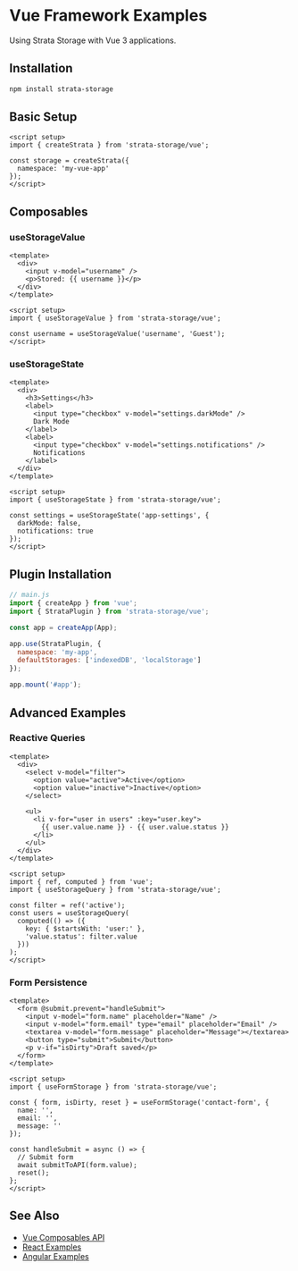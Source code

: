 # Vue Framework Examples

Using Strata Storage with Vue 3 applications.

## Installation

```bash
npm install strata-storage
```

## Basic Setup

```vue
<script setup>
import { createStrata } from 'strata-storage/vue';

const storage = createStrata({
  namespace: 'my-vue-app'
});
</script>
```

## Composables

### useStorageValue

```vue
<template>
  <div>
    <input v-model="username" />
    <p>Stored: {{ username }}</p>
  </div>
</template>

<script setup>
import { useStorageValue } from 'strata-storage/vue';

const username = useStorageValue('username', 'Guest');
</script>
```

### useStorageState

```vue
<template>
  <div>
    <h3>Settings</h3>
    <label>
      <input type="checkbox" v-model="settings.darkMode" />
      Dark Mode
    </label>
    <label>
      <input type="checkbox" v-model="settings.notifications" />
      Notifications
    </label>
  </div>
</template>

<script setup>
import { useStorageState } from 'strata-storage/vue';

const settings = useStorageState('app-settings', {
  darkMode: false,
  notifications: true
});
</script>
```

## Plugin Installation

```javascript
// main.js
import { createApp } from 'vue';
import { StrataPlugin } from 'strata-storage/vue';

const app = createApp(App);

app.use(StrataPlugin, {
  namespace: 'my-app',
  defaultStorages: ['indexedDB', 'localStorage']
});

app.mount('#app');
```

## Advanced Examples

### Reactive Queries

```vue
<template>
  <div>
    <select v-model="filter">
      <option value="active">Active</option>
      <option value="inactive">Inactive</option>
    </select>
    
    <ul>
      <li v-for="user in users" :key="user.key">
        {{ user.value.name }} - {{ user.value.status }}
      </li>
    </ul>
  </div>
</template>

<script setup>
import { ref, computed } from 'vue';
import { useStorageQuery } from 'strata-storage/vue';

const filter = ref('active');
const users = useStorageQuery(
  computed(() => ({
    key: { $startsWith: 'user:' },
    'value.status': filter.value
  }))
);
</script>
```

### Form Persistence

```vue
<template>
  <form @submit.prevent="handleSubmit">
    <input v-model="form.name" placeholder="Name" />
    <input v-model="form.email" type="email" placeholder="Email" />
    <textarea v-model="form.message" placeholder="Message"></textarea>
    <button type="submit">Submit</button>
    <p v-if="isDirty">Draft saved</p>
  </form>
</template>

<script setup>
import { useFormStorage } from 'strata-storage/vue';

const { form, isDirty, reset } = useFormStorage('contact-form', {
  name: '',
  email: '',
  message: ''
});

const handleSubmit = async () => {
  // Submit form
  await submitToAPI(form.value);
  reset();
};
</script>
```

## See Also

- [Vue Composables API](../../api/integrations/vue.md)
- [React Examples](./react.md)
- [Angular Examples](./angular.md)